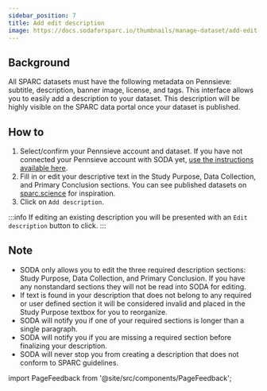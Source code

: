 ```yaml
---
sidebar_position: 7
title: Add edit description
image: https://docs.sodaforsparc.io/thumbnails/manage-dataset/add-edit-description.png
---
```


## Background

All SPARC datasets must have the following metadata on Pennsieve: subtitle, description, banner image, license, and tags. This interface allows you to easily add a description to your dataset. This description will be highly visible on the SPARC data portal once your dataset is published.

## How to

1. Select/confirm your Pennsieve account and dataset. If you have not connected your Pennsieve account with SODA yet, [use the instructions available here](./connect-your-pennsieve-account-with-soda).
2. Fill in or edit your descriptive text in the Study Purpose, Data Collection, and Primary Conclusion sections. You can see published datasets on [sparc.science](https://sparc.science/) for inspiration.
3. Click on `Add description`.

:::info
If editing an existing description you will be presented with an `Edit description` button to click.
:::

## Note

- SODA only allows you to edit the three required description sections: Study Purpose, Data Collection, and Primary Conclusion. If you have any nonstandard sections they will not be read into SODA for editing.
- If text is found in your description that does not belong to any required or user defined section it will be considered invalid and placed in the Study Purpose textbox for you to reorganize.
- SODA will notify you if one of your required sections is longer than a single paragraph.
- SODA will notify you if you are missing a required section before finalizing your description.
- SODA will never stop you from creating a description that does not conform to SPARC guidelines.

import PageFeedback from '@site/src/components/PageFeedback';

<PageFeedback />
